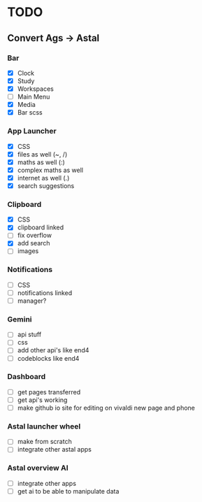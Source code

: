 # TODO
## Convert Ags -> Astal
### Bar
- [x] Clock
- [x] Study
- [x] Workspaces
- [ ] Main Menu
- [x] Media
- [x] Bar scss
### App Launcher
- [x] CSS
- [x] files as well (~, /)
- [x] maths as well (:)
- [x] complex maths as well
- [x] internet as well (.)
- [x] search suggestions
### Clipboard
- [x] CSS
- [x] clipboard linked
- [ ] fix overflow
- [x] add search
- [ ] images
### Notifications
- [ ] CSS
- [ ] notifications linked
- [ ] manager?
### Gemini
- [ ] api stuff
- [ ] css
- [ ] add other api's like end4
- [ ] codeblocks like end4
### Dashboard
- [ ] get pages transferred
- [ ] get api's working
- [ ] make github io site for editing on vivaldi new page and phone
### Astal launcher wheel
- [ ] make from scratch
- [ ] integrate other astal apps
### Astal overview AI
- [ ] integrate other apps
- [ ] get ai to be able to manipulate data
